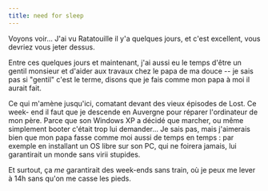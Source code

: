 ```yaml
---
title: need for sleep
---
```


Voyons voir... J'ai vu Ratatouille il y'a quelques jours, et c'est excellent,
vous devriez vous jeter dessus.

Entre ces quelques jours et maintenant, j'ai aussi eu le temps d'être un
gentil monsieur et d'aider aux travaux chez le papa de ma douce -- je sais pas
si "gentil" c'est le terme, disons que je fais comme mon papa à moi il aurait
fait.

Ce qui m'amène jusqu'ici, comatant devant des vieux épisodes de Lost. Ce week-
end il faut que je descende en Auvergne pour réparer l'ordinateur de mon père.
Parce que son Windows XP a décidé que marcher, ou même simplement booter
c'était trop lui demander... Je sais pas, mais j'aimerais bien que mon papa
fasse comme moi aussi de temps en temps : par exemple en installant un OS
libre sur son PC, qui ne foirera jamais, lui garantirait un monde sans virii
stupides.

Et surtout, ça _me_ garantirait des week-ends sans train, où je peux me lever
à 14h sans qu'on me casse les pieds.

